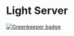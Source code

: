 # Light Server

[![Greenkeeper badge](https://badges.greenkeeper.io/mgibeau/lights-server.svg)](https://greenkeeper.io/)
